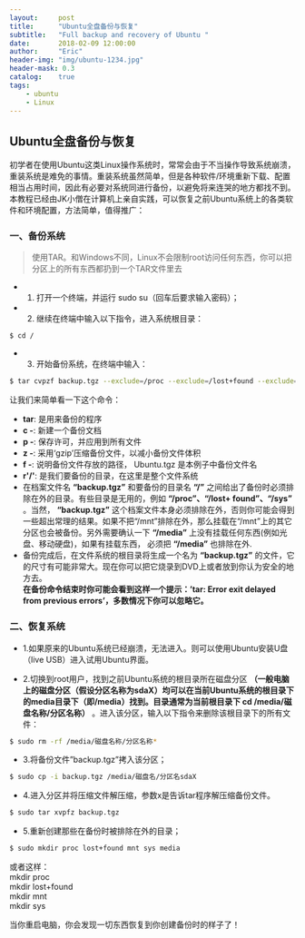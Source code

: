 ```yaml
---
layout:     post
title:      "Ubuntu全盘备份与恢复"
subtitle:   "Full backup and recovery of Ubuntu "
date:       2018-02-09 12:00:00
author:     "Eric"
header-img: "img/ubuntu-1234.jpg"
header-mask: 0.3
catalog:    true
tags:
    - ubuntu
    - Linux
---
```





## Ubuntu全盘备份与恢复

初学者在使用Ubuntu这类Linux操作系统时，常常会由于不当操作导致系统崩溃，重装系统是难免的事情。重装系统虽然简单，但是各种软件/环境重新下载、配置相当占用时间，因此有必要对系统同进行备份，以避免将来连哭的地方都找不到。本教程已经由JK小僧在计算机上亲自实践，可以恢复之前Ubuntu系统上的各类软件和环境配置，方法简单，值得推广：

### 一、备份系统
> 使用TAR。和Windows不同，Linux不会限制root访问任何东西，你可以把分区上的所有东西都扔到一个TAR文件里去

  - 1. 打开一个终端，并运行 sudo su（回车后要求输入密码）；

  - 2. 继续在终端中输入以下指令，进入系统根目录： 

  ```bash
  $ cd /
  ```

  - 3. 开始备份系统，在终端中输入：
    
  ```bash
  $ tar cvpzf backup.tgz --exclude=/proc --exclude=/lost+found --exclude=/backup.tgz --exclude=/mnt --exclude=/sys --exclude=/media /
  ```

让我们来简单看一下这个命令：

* **tar**: 是用来备份的程序
* **c -**: 新建一个备份文档
* **p -**: 保存许可，并应用到所有文件
* **z -**: 采用‘gzip’压缩备份文件，以减小备份文件体积
* **f -**: 说明备份文件存放的路径， Ubuntu.tgz 是本例子中备份文件名
* **r'/'**: 是我们要备份的目录，在这里是整个文件系统
* 在档案文件名 **“backup.tgz”** 和要备份的目录名 **“/”** 之间给出了备份时必须排除在外的目录。有些目录是无用的，例如 **“/proc”、“/lost+ found”、“/sys”** 。当然， **“backup.tgz”** 这个档案文件本身必须排除在外，否则你可能会得到一些超出常理的结果。如果不把“/mnt”排除在外，那么挂载在“/mnt”上的其它分区也会被备份。另外需要确认一下 **“/media”** 上没有挂载任何东西(例如光盘、移动硬盘)，如果有挂载东西， 必须把 **“/media”** 也排除在外.
* 备份完成后，在文件系统的根目录将生成一个名为 **“backup.tgz”** 的文件，它的尺寸有可能非常大。现在你可以把它烧录到DVD上或者放到你认为安全的地方去。       
**在备份命令结束时你可能会看到这样一个提示：’tar: Error exit delayed from previous errors’，多数情况下你可以忽略它。**

### 二、恢复系统

  - 1.如果原来的Ubuntu系统已经崩溃，无法进入。则可以使用Ubuntu安装U盘（live USB）进入试用Ubuntu界面。

  - 2.切换到root用户，找到之前Ubuntu系统的根目录所在磁盘分区 **（一般电脑上的磁盘分区（假设分区名称为sdaX）均可以在当前Ubuntu系统的根目录下的media目录下（即/media）找到。目录通常为当前根目录下 cd /media/磁盘名称/分区名称）** 。进入该分区，输入以下指令来删除该根目录下的所有文件： 
  ```bash
  $ sudo rm -rf /media/磁盘名称/分区名称*
  ```
  - 3.将备份文件”backup.tgz”拷入该分区；
  ```bash 
  $ sudo cp -i backup.tgz /media/磁盘名/分区名sdaX
  ```
  - 4.进入分区并将压缩文件解压缩，参数x是告诉tar程序解压缩备份文件。 
  ```bash
  $ sudo tar xvpfz backup.tgz
  ```
  - 5.重新创建那些在备份时被排除在外的目录； 
  ```bash
  $ sudo mkdir proc lost+found mnt sys media 
  ```
  或者这样：   
  mkdir proc   
  mkdir lost+found    
  mkdir mnt    
  mkdir sys   

当你重启电脑，你会发现一切东西恢复到你创建备份时的样子了！
